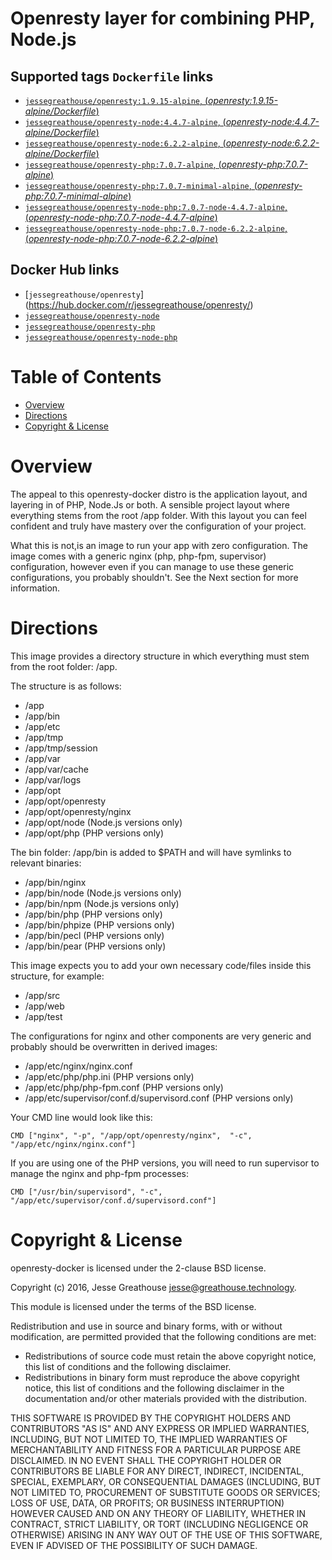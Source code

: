 # Openresty layer for combining PHP, Node.js

## Supported tags `Dockerfile` links

-   [`jessegreathouse/openresty:1.9.15-alpine`, (*openresty:1.9.15-alpine/Dockerfile*)](https://github.com/jessegreathouse/openresty-docker/blob/master/versions/openresty:1.9.15-alpine/Dockerfile)
-   [`jessegreathouse/openresty-node:4.4.7-alpine`, (*openresty-node:4.4.7-alpine/Dockerfile*)](https://github.com/jessegreathouse/openresty-docker/blob/master/versions/openresty-node:4.4.7-alpine/Dockerfile)
-   [`jessegreathouse/openresty-node:6.2.2-alpine`, (*openresty-node:6.2.2-alpine/Dockerfile*)](https://github.com/jessegreathouse/openresty-docker/blob/master/versions/openresty-node:6.2.2-alpine/Dockerfile)
-   [`jessegreathouse/openresty-php:7.0.7-alpine`, (*openresty-php:7.0.7-alpine*)](https://github.com/jessegreathouse/openresty-docker/blob/master/versions/openresty-php:7.0.7-alpine/Dockerfile)
-   [`jessegreathouse/openresty-php:7.0.7-minimal-alpine`,  (*openresty-php:7.0.7-minimal-alpine*)](https://github.com/jessegreathouse/openresty-docker/blob/master/versions/openresty-php:7.0.7-minimal-alpine/Dockerfile)
-   [`jessegreathouse/openresty-node-php:7.0.7-node-4.4.7-alpine`, (*openresty-node-php:7.0.7-node-4.4.7-alpine*)](https://github.com/jessegreathouse/openresty-docker/blob/master/versions/openresty-node-php:7.0.7-node-4.4.7-alpine/Dockerfile)
-   [`jessegreathouse/openresty-node-php:7.0.7-node-6.2.2-alpine`, (*openresty-node-php:7.0.7-node-6.2.2-alpine*)](https://github.com/jessegreathouse/openresty-docker/blob/master/versions/openresty-node-php:7.0.7-node-6.2.2-alpine/Dockerfile)

## Docker Hub links

-   [`jessegreathouse/openresty`] (https://hub.docker.com/r/jessegreathouse/openresty/)
-   [`jessegreathouse/openresty-node`](https://hub.docker.com/r/jessegreathouse/openresty-node/)
-   [`jessegreathouse/openresty-php`](https://hub.docker.com/r/jessegreathouse/openresty-php/)
-   [`jessegreathouse/openresty-node-php`](https://hub.docker.com/r/jessegreathouse/openresty-node-php/)

Table of Contents
=================

* [Overview](#overview)
* [Directions](#directions)
* [Copyright & License](#copyright--license)

Overview
===========
The appeal to this openresty-docker distro is the application layout, and layering in of PHP, Node.Js or both. 
A sensible project layout where everything stems from the root /app folder. With this layout you can feel confident and 
truly have mastery over the configuration of your project. 

What this is not,is an image to run your app with zero configuration. The image comes with a generic nginx (php, php-fpm, supervisor) 
configuration, however even if you can manage to use these generic configurations, you probably shouldn't. See the Next 
section for more information.

Directions
===========

This image provides a directory structure in which everything must stem from the root folder: /app. 

The structure is as follows:

* /app
* /app/bin
* /app/etc
* /app/tmp
* /app/tmp/session
* /app/var
* /app/var/cache
* /app/var/logs
* /app/opt
* /app/opt/openresty
* /app/opt/openresty/nginx
* /app/opt/node (Node.js versions only)
* /app/opt/php (PHP versions only)

The bin folder: /app/bin is added to $PATH and will have symlinks to relevant binaries:

* /app/bin/nginx
* /app/bin/node (Node.js versions only)
* /app/bin/npm (Node.js versions only)
* /app/bin/php (PHP versions only)
* /app/bin/phpize (PHP versions only)
* /app/bin/pecl (PHP versions only)
* /app/bin/pear (PHP versions only)

This image expects you to add your own necessary code/files inside this structure, for example:

* /app/src
* /app/web
* /app/test

The configurations for nginx and other components are very generic and probably should be overwritten in derived images:

* /app/etc/nginx/nginx.conf
* /app/etc/php/php.ini (PHP versions only)
* /app/etc/php/php-fpm.conf (PHP versions only)
* /app/etc/supervisor/conf.d/supervisord.conf (PHP versions only)

Your CMD line would look like this:

    CMD ["nginx", "-p", "/app/opt/openresty/nginx",  "-c", "/app/etc/nginx/nginx.conf"]

If you are using one of the PHP versions, you will need to run supervisor to manage the nginx and php-fpm processes:

    CMD ["/usr/bin/supervisord", "-c", "/app/etc/supervisor/conf.d/supervisord.conf"]


Copyright & License
===================

openresty-docker is licensed under the 2-clause BSD license.

Copyright (c) 2016, Jesse Greathouse <jesse@greathouse.technology>.

This module is licensed under the terms of the BSD license.

Redistribution and use in source and binary forms, with or without modification, are permitted provided that the following conditions are met:

* Redistributions of source code must retain the above copyright notice, this list of conditions and the following disclaimer.
* Redistributions in binary form must reproduce the above copyright notice, this list of conditions and the following disclaimer in the documentation and/or other materials provided with the distribution.

THIS SOFTWARE IS PROVIDED BY THE COPYRIGHT HOLDERS AND CONTRIBUTORS "AS IS" AND ANY EXPRESS OR IMPLIED WARRANTIES, INCLUDING, BUT NOT LIMITED TO, THE IMPLIED WARRANTIES OF MERCHANTABILITY AND FITNESS FOR A PARTICULAR PURPOSE ARE DISCLAIMED. IN NO EVENT SHALL THE COPYRIGHT HOLDER OR CONTRIBUTORS BE LIABLE FOR ANY DIRECT, INDIRECT, INCIDENTAL, SPECIAL, EXEMPLARY, OR CONSEQUENTIAL DAMAGES (INCLUDING, BUT NOT LIMITED TO, PROCUREMENT OF SUBSTITUTE GOODS OR SERVICES; LOSS OF USE, DATA, OR PROFITS; OR BUSINESS INTERRUPTION) HOWEVER CAUSED AND ON ANY THEORY OF LIABILITY, WHETHER IN CONTRACT, STRICT LIABILITY, OR TORT (INCLUDING NEGLIGENCE OR OTHERWISE) ARISING IN ANY WAY OUT OF THE USE OF THIS SOFTWARE, EVEN IF ADVISED OF THE POSSIBILITY OF SUCH DAMAGE.